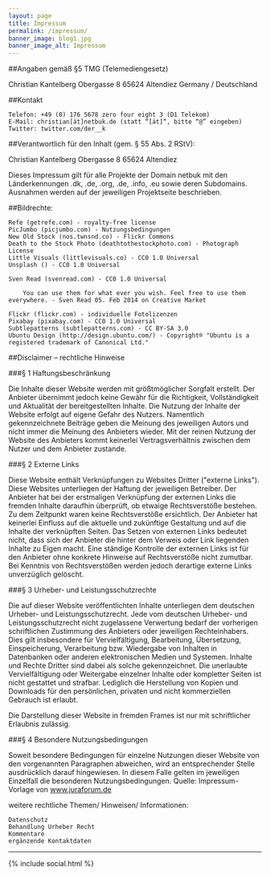 ```yaml
---
layout: page
title: Impressum
permalink: /impressum/
banner_image: blog1.jpg
banner_image_alt: Impressum
---
```


##Angaben gemäß §5 TMG (Telemediengesetz)

Christian Kantelberg
Obergasse 8
65624 Altendiez
Germany / Deutschland

##Kontakt

    Telefon: +49 (0) 176 5678 zero four eight 3 (D1 Telekom)
    E-Mail: christian[ät]netbuk.de (statt “[ät]“, bitte “@” eingeben)
    Twitter: twitter.com/der__k

##Verantwortlich für den Inhalt (gem. § 55 Abs. 2 RStV):

Christian Kantelberg
Obergasse 8
65624 Altendiez

Dieses Impressum gilt für alle Projekte der Domain netbuk mit den Länderkennungen .dk, .de, .org, .de, .info, .eu sowie deren Subdomains. 
Ausnahmen werden auf der jeweiligen Projektseite beschrieben.

##Bildrechte:

    Refe (getrefe.com) - royalty-free license
    PicJumbo (picjumbo.com) - Nutzungsbedingungen
    New Old Stock (nos.twnsnd.co) - Flickr Commons
    Death to the Stock Photo (deathtothestockphoto.com) - Photograph License
    Little Visuals (littlevisuals.co) - CC0 1.0 Universal
    Unsplash () - CC0 1.0 Universal

    Sven Read (svenread.com) - CC0 1.0 Universal

        You can use them for what ever you wish. Feel free to use them everywhere. - Sven Read 05. Feb 2014 on Creative Market

    Flickr (flickr.com) - individuelle Fotolizenzen
    Pixabay (pixabay.com) - CC0 1.0 Universal
    Subtlepatterns (subtlepatterns.com) - CC BY-SA 3.0
    Ubuntu Design (http://design.ubuntu.com/) - Copyright® "Ubuntu is a registered trademark of Canonical Ltd."

##Disclaimer – rechtliche Hinweise

###§ 1 Haftungsbeschränkung

Die Inhalte dieser Website werden mit größtmöglicher Sorgfalt erstellt. Der Anbieter übernimmt jedoch keine Gewähr für die Richtigkeit, Vollständigkeit und Aktualität der bereitgestellten Inhalte. Die Nutzung der Inhalte der Website erfolgt auf eigene Gefahr des Nutzers. Namentlich gekennzeichnete Beiträge geben die Meinung des jeweiligen Autors und nicht immer die Meinung des Anbieters wieder. Mit der reinen Nutzung der Website des Anbieters kommt keinerlei Vertragsverhältnis zwischen dem Nutzer und dem Anbieter zustande.

###§ 2 Externe Links

Diese Website enthält Verknüpfungen zu Websites Dritter ("externe Links"). Diese Websites unterliegen der Haftung der jeweiligen Betreiber. Der Anbieter hat bei der erstmaligen Verknüpfung der externen Links die fremden Inhalte daraufhin überprüft, ob etwaige Rechtsverstöße bestehen. Zu dem Zeitpunkt waren keine Rechtsverstöße ersichtlich. Der Anbieter hat keinerlei Einfluss auf die aktuelle und zukünftige Gestaltung und auf die Inhalte der verknüpften Seiten. Das Setzen von externen Links bedeutet nicht, dass sich der Anbieter die hinter dem Verweis oder Link liegenden Inhalte zu Eigen macht. Eine ständige Kontrolle der externen Links ist für den Anbieter ohne konkrete Hinweise auf Rechtsverstöße nicht zumutbar. Bei Kenntnis von Rechtsverstößen werden jedoch derartige externe Links unverzüglich gelöscht.

###§ 3 Urheber- und Leistungsschutzrechte

Die auf dieser Website veröffentlichten Inhalte unterliegen dem deutschen Urheber- und Leistungsschutzrecht. Jede vom deutschen Urheber- und Leistungsschutzrecht nicht zugelassene Verwertung bedarf der vorherigen schriftlichen Zustimmung des Anbieters oder jeweiligen Rechteinhabers. Dies gilt insbesondere für Vervielfältigung, Bearbeitung, Übersetzung, Einspeicherung, Verarbeitung bzw. Wiedergabe von Inhalten in Datenbanken oder anderen elektronischen Medien und Systemen. Inhalte und Rechte Dritter sind dabei als solche gekennzeichnet. Die unerlaubte Vervielfältigung oder Weitergabe einzelner Inhalte oder kompletter Seiten ist nicht gestattet und strafbar. Lediglich die Herstellung von Kopien und Downloads für den persönlichen, privaten und nicht kommerziellen Gebrauch ist erlaubt.

Die Darstellung dieser Website in fremden Frames ist nur mit schriftlicher Erlaubnis zulässig.

###§ 4 Besondere Nutzungsbedingungen

Soweit besondere Bedingungen für einzelne Nutzungen dieser Website von den vorgenannten Paragraphen abweichen, wird an entsprechender Stelle ausdrücklich darauf hingewiesen. In diesem Falle gelten im jeweiligen Einzelfall die besonderen Nutzungsbedingungen.
Quelle: Impressum-Vorlage von www.juraforum.de

weitere rechtliche Themen/ Hinweisen/ Informationen:

    Datenschutz
    Behandlung Urheber Recht
    Kommentare
    ergänzende Kontaktdaten


---

{% include social.html %}

[Arch]: http://archlinux.de
[Steam]: http://steamcommunity.com
